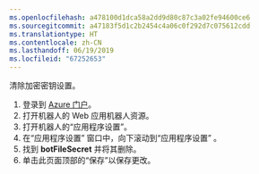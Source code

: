 ```yaml
---
ms.openlocfilehash: a478100d1dca58a2dd9d80c87c3a02fe94600ce6
ms.sourcegitcommit: a47183f5d1c2b2454c4a06c0f292d7c075612cdd
ms.translationtype: HT
ms.contentlocale: zh-CN
ms.lasthandoff: 06/19/2019
ms.locfileid: "67252653"
---
```

清除加密密钥设置。

1. 登录到 [Azure 门户](http://portal.azure.com/)。
1. 打开机器人的 Web 应用机器人资源。
1. 打开机器人的“应用程序设置”。 
1. 在“应用程序设置”  窗口中，向下滚动到“应用程序设置”  。
1. 找到 **botFileSecret** 并将其删除。
1. 单击此页面顶部的“保存”以保存更改。 
